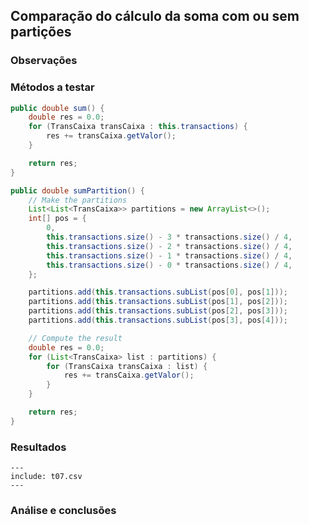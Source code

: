 ## Comparação do cálculo da soma com ou sem partições

### Observações

### Métodos a testar

```{.java caption="Cálculo iterativo sem e com partições"}
public double sum() {
    double res = 0.0;
    for (TransCaixa transCaixa : this.transactions) {
        res += transCaixa.getValor();
    }

    return res;
}

public double sumPartition() {
    // Make the partitions
    List<List<TransCaixa>> partitions = new ArrayList<>();
    int[] pos = {
        0,
        this.transactions.size() - 3 * transactions.size() / 4,
        this.transactions.size() - 2 * transactions.size() / 4,
        this.transactions.size() - 1 * transactions.size() / 4,
        this.transactions.size() - 0 * transactions.size() / 4,
    };

    partitions.add(this.transactions.subList(pos[0], pos[1]));
    partitions.add(this.transactions.subList(pos[1], pos[2]));
    partitions.add(this.transactions.subList(pos[2], pos[3]));
    partitions.add(this.transactions.subList(pos[3], pos[4]));

    // Compute the result
    double res = 0.0;
    for (List<TransCaixa> list : partitions) {
        for (TransCaixa transCaixa : list) {
            res += transCaixa.getValor();
        }
    }

    return res;
}
```


### Resultados

```table
---
include: t07.csv
---
```

### Análise e conclusões
